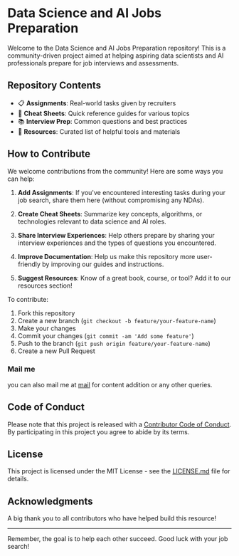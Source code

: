 # Data Science and AI Jobs Preparation

Welcome to the Data Science and AI Jobs Preparation repository! This is a community-driven project aimed at helping aspiring data scientists and AI professionals prepare for job interviews and assessments.

## Repository Contents

- 📋 **Assignments**: Real-world tasks given by recruiters
- 📝 **Cheat Sheets**: Quick reference guides for various topics
- 📚 **Interview Prep**: Common questions and best practices
- 🧰 **Resources**: Curated list of helpful tools and materials

## How to Contribute

We welcome contributions from the community! Here are some ways you can help:

1. **Add Assignments**: If you've encountered interesting tasks during your job search, share them here (without compromising any NDAs).

2. **Create Cheat Sheets**: Summarize key concepts, algorithms, or technologies relevant to data science and AI roles.

3. **Share Interview Experiences**: Help others prepare by sharing your interview experiences and the types of questions you encountered.

4. **Improve Documentation**: Help us make this repository more user-friendly by improving our guides and instructions.

5. **Suggest Resources**: Know of a great book, course, or tool? Add it to our resources section!

To contribute:

1. Fork this repository
2. Create a new branch (`git checkout -b feature/your-feature-name`)
3. Make your changes
4. Commit your changes (`git commit -am 'Add some feature'`)
5. Push to the branch (`git push origin feature/your-feature-name`)
6. Create a new Pull Request

### Mail me
 you can also mail me at [mail](santoshkumgkg@gmail.com) for content addition or any other queries.

## Code of Conduct

Please note that this project is released with a [Contributor Code of Conduct](CODE_OF_CONDUCT.md). By participating in this project you agree to abide by its terms.

## License

This project is licensed under the MIT License - see the [LICENSE.md](LICENSE.md) file for details.

## Acknowledgments

A big thank you to all contributors who have helped build this resource!

---

Remember, the goal is to help each other succeed. Good luck with your job search!